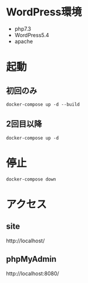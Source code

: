 # WordPress環境

- php7.3
- WordPress5.4
- apache

# 起動

## 初回のみ

```
docker-compose up -d --build
```
## 2回目以降
```
docker-compose up -d
```

# 停止
```
docker-compose down
```

# アクセス

## site
http://localhost/

## phpMyAdmin
http://localhost:8080/

